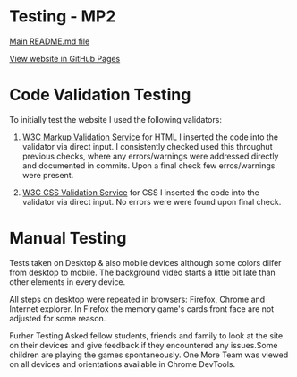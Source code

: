 #   Testing - MP2

[Main README.md file](README.md)

[View website in GitHub Pages](https://sabihaafroze.github.io/MP2/)

# Code Validation Testing

To initially test the website I used the following validators:

1.  [W3C Markup Validation Service](https://validator.w3.org/) for HTML I inserted the code into the validator via direct input. I consistently checked used this throughut previous checks, where any errors/warnings were addressed directly and documented in commits. Upon a final check few erros/warnings were present.

2.  [W3C CSS Validation Service](https://validator.w3.org/#validate_by_input) for CSS I inserted the code into the validator via direct input. No errors were were found upon final check.

# Manual Testing
Tests taken on Desktop & also mobile devices although some colors diifer from desktop to mobile. The background video starts a little bit late than other elements in every device.

All steps on desktop were repeated in browsers: Firefox, Chrome and Internet explorer. In Firefox the memory game's cards front face are not adjusted for some reason.

Furher Testing
Asked fellow students, friends and family to look at the site on their devices and give feedback if they encountered any issues.Some children are playing the games spontaneously.
One More Team was viewed on all devices and orientations available in Chrome DevTools.